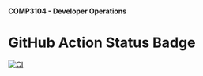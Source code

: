 #### COMP3104 - Developer Operations

# GitHub Action Status Badge
[![CI](https://github.com/KamelBaalbaki/comp3104/actions/workflows/ci.yml/badge.svg)](https://github.com/KamelBaalbaki/comp3104/actions/workflows/ci.yml)